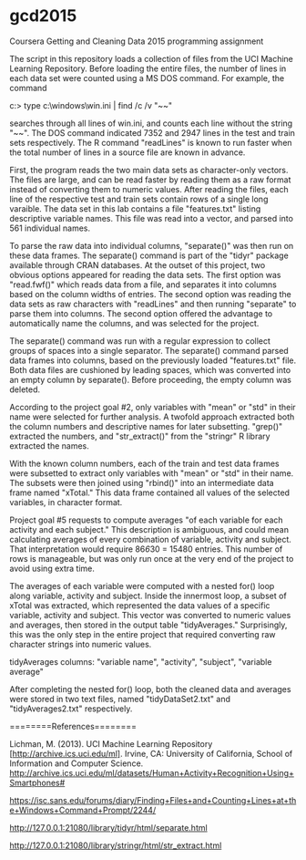 # gcd2015
Coursera Getting and Cleaning Data 2015 programming assignment

The script in this repository loads a collection of files from the UCI Machine Learning Repository. Before loading the entire files, the number of lines in each data set were counted using a MS DOS command. 
For example, the command

c:\> type c:\windows\win.ini | find /c /v "~~"

searches through all lines of win.ini, and counts each line without the string "~~". The DOS command indicated 7352 and 2947 lines in the test and train sets respectively. The R command "readLines" is known to run faster when the total number of lines in a source file are known in advance. 

First, the program reads the two main data sets as character-only vectors. The files are large, and can be read faster by reading them as a raw format instead of converting them to numeric values. After reading the files, each line of the respective test and train sets contain rows of a single long varaible. 
The data set in this lab contains a file "features.txt" listing descriptive variable names. This file was read into a vector, and parsed into 561 individual names. 

To parse the raw data into individual columns, "separate()" was then run on these data frames. The separate() command is part of the "tidyr" package available through CRAN databases. At the outset of this project, two obvious options appeared for reading the data sets. The first option was "read.fwf()" which reads data from a file, and separates it into columns based on the column widths of entries. The second option was reading the data sets as raw characters with "readLines" and then running "separate" to parse them into columns. The second option offered the advantage to automatically name the columns, and was selected for the project.

The separate() command was run with a regular expression to collect groups of spaces into a single separator. The separate() command parsed data frames into columns, based on the previously loaded "features.txt" file. Both data files are cushioned by leading spaces, which was converted into an empty column by separate(). Before proceeding, the empty column was deleted.

According to the project goal #2, only variables with "mean" or "std" in their name were selected for further analysis. A twofold approach extracted both the column numbers and descriptive names for later subsetting. "grep()" extracted the numbers, and "str_extract()" from the "stringr" R library extracted the names. 

With the known column numbers, each of the train and test data frames were subsetted to extract only variables with "mean" or "std" in their name. The subsets were then joined using "rbind()" into an intermediate data frame named "xTotal." This data frame contained all values of the selected variables, in character format.

Project goal #5 requests to compute averages "of each variable for each activity and each subject." This description is ambiguous, and could mean calculating averages of every combination of variable, activity and subject. That interpretation would require 86*6*30 = 15480 entries. This number of rows is manageable, but was only run once at the very end of the project to avoid using extra time.

The averages of each variable were computed with a nested for() loop along variable, activity and subject. Inside the innermost loop, a subset of xTotal was extracted, which represented the data values of a specific variable, activity and subject. This vector was converted to numeric values and averages, then stored in the output table "tidyAverages." Surprisingly, this was the only step in the entire project that required converting raw character strings into numeric values. 

tidyAverages columns:
"variable name", "activity", "subject", "variable average"

After completing the nested for() loop, both the cleaned data and averages were stored in two text files, named "tidyDataSet2.txt" and "tidyAverages2.txt" respectively.

========References========

Lichman, M. (2013). UCI Machine Learning Repository [http://archive.ics.uci.edu/ml]. Irvine, CA: University of California, School of Information and Computer Science. http://archive.ics.uci.edu/ml/datasets/Human+Activity+Recognition+Using+Smartphones#

https://isc.sans.edu/forums/diary/Finding+Files+and+Counting+Lines+at+the+Windows+Command+Prompt/2244/

http://127.0.0.1:21080/library/tidyr/html/separate.html

http://127.0.0.1:21080/library/stringr/html/str_extract.html
